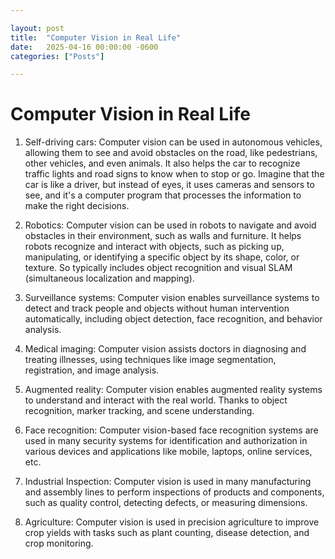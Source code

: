 ```yaml
---

layout: post
title:  "Computer Vision in Real Life"
date:   2025-04-16 00:00:00 -0600
categories: ["Posts"] 

---
```


# Computer Vision in Real Life

1. Self-driving cars: Computer vision can be used in autonomous vehicles, allowing them to see and avoid obstacles on the road, like pedestrians, other vehicles, and even animals. It also helps the car to recognize traffic lights and road signs to know when to stop or go. Imagine that the car is like a driver, but instead of eyes, it uses cameras and sensors to see, and it's a computer program that processes the information to make the right decisions.

2. Robotics: Computer vision can be used in robots to navigate and avoid obstacles in their environment, such as walls and furniture. It helps robots recognize and interact with objects, such as picking up, manipulating, or identifying a specific object by its shape, color, or texture. So typically includes object recognition and visual SLAM (simultaneous localization and mapping).

3. Surveillance systems: Computer vision enables surveillance systems to detect and track people and objects without human intervention automatically, including object detection, face recognition, and behavior analysis.

4. Medical imaging: Computer vision assists doctors in diagnosing and treating illnesses, using techniques like image segmentation, registration, and image analysis.

5. Augmented reality: Computer vision enables augmented reality systems to understand and interact with the real world. Thanks to object recognition, marker tracking, and scene understanding.

6. Face recognition: Computer vision-based face recognition systems are used in many security systems for identification and authorization in various devices and applications like mobile, laptops, online services, etc.

7. Industrial Inspection: Computer vision is used in many manufacturing and assembly lines to perform inspections of products and components, such as quality control, detecting defects, or measuring dimensions.

8. Agriculture: Computer vision is used in precision agriculture to improve crop yields with tasks such as plant counting, disease detection, and crop monitoring.